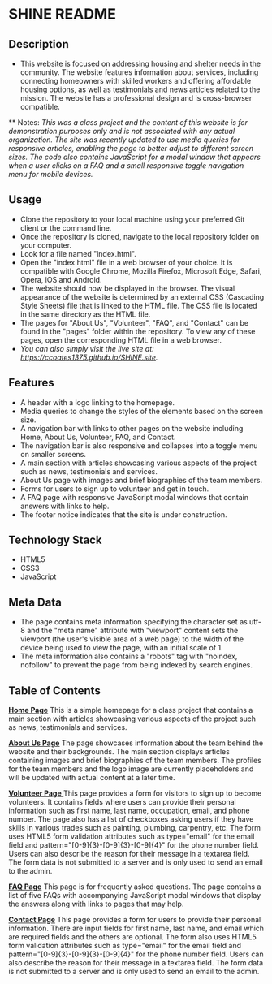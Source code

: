# SHINE README

## Description
* This website is focused on addressing housing and shelter needs in the community. The website features information about services, including connecting homeowners with skilled workers and offering affordable housing options, as well as testimonials and news articles related to the mission. The website has a professional design and is cross-browser compatible.

** Notes:
_This was a class project and the content of this website is for demonstration purposes only and is not associated with any actual organization._
_The site was recently updated to use media queries for responsive articles, enabling the page to better adjust to different screen sizes. The code also contains JavaScript for a modal window that appears when a user clicks on a FAQ and a small responsive toggle navigation menu for mobile devices._

## Usage
* Clone the repository to your local machine using your preferred Git client or the command line.
* Once the repository is cloned, navigate to the local repository folder on your computer.
* Look for a file named "index.html".
* Open the "index.html" file in a web browser of your choice. It is compatible with Google Chrome, Mozilla Firefox, Microsoft Edge, Safari, Opera, iOS and Android.
* The website should now be displayed in the browser. The visual appearance of the website is determined by an external CSS (Cascading Style Sheets) file that is linked to the HTML file. The CSS file is located in the same directory as the HTML file.
* The pages for "About Us", "Volunteer", "FAQ", and "Contact" can be found in the "pages" folder within the repository. To view any of these pages, open the corresponding HTML file in a web browser.
* _You can also simply visit the live site at: https://ccoates1375.github.io/SHINE.site._

## Features
* A header with a logo linking to the homepage.
* Media queries to change the styles of the elements based on the screen size.
* A navigation bar with links to other pages on the website including Home, About Us, Volunteer, FAQ, and Contact.
* The navigation bar is also responsive and collapses into a toggle menu on smaller screens.
* A main section with articles showcasing various aspects of the project such as news, testimonials and services.
* About Us page with images and brief biographies of the team members.
* Forms for users to sign up to volunteer and get in touch.
* A FAQ page with responsive JavaScript modal windows that contain answers with links to help.
* The footer notice indicates that the site is under construction.

## Technology Stack
* HTML5
* CSS3
* JavaScript

## Meta Data
* The page contains meta information specifying the character set as utf-8 and the "meta name" attribute with "viewport" content sets the viewport (the user's visible area of a web page) to the width of the device being used to view the page, with an initial scale of 1.
* The meta information also contains a "robots" tag with "noindex, nofollow" to prevent the page from being indexed by search engines. 

## Table of Contents

[**Home Page**](https://ccoates1375.github.io/SHINE.site/index.html)
This is a simple homepage for a class project that contains a main section with articles showcasing various aspects of the project such as news, testimonials and services.

[**About Us Page**](https://ccoates1375.github.io/SHINE.site/pages/AboutUs.html)
The page showcases information about the team behind the website and their backgrounds. The main section displays articles containing images and brief biographies of the team members. The profiles for the team members and the logo image are currently placeholders and will be updated with actual content at a later time.

[**Volunteer Page** ](https://ccoates1375.github.io/SHINE.site/pages/Volunteer.html)
This page provides a form for visitors to sign up to become volunteers. It contains fields where users can provide their personal information such as first name, last name, occupation, email, and phone number. The page also has a list of checkboxes asking users if they have skills in various trades such as painting, plumbing, carpentry, etc. The form uses HTML5 form validation attributes such as type="email" for the email field and pattern="[0-9]{3}-[0-9]{3}-[0-9]{4}" for the phone number field. Users can also describe the reason for their message in a textarea field. The form data is not submitted to a server and is only used to send an email to the admin.

[**FAQ Page**](https://ccoates1375.github.io/SHINE.site/pages/FAQ.html)
This page is for frequently asked questions. The page contains a list of five FAQs with accompanying JavaScript modal windows that display the answers along with links to pages that may help.  

[**Contact Page**](https://ccoates1375.github.io/SHINE.site/pages/Contact.html)
This page provides a form for users to provide their personal information. There are input fields for first name, last name, and email which are required fields and the others are optional. The form also uses HTML5 form validation attributes such as type="email" for the email field and pattern="[0-9]{3}-[0-9]{3}-[0-9]{4}" for the phone number field. Users can also describe the reason for their message in a textarea field. The form data is not submitted to a server and is only used to send an email to the admin.




